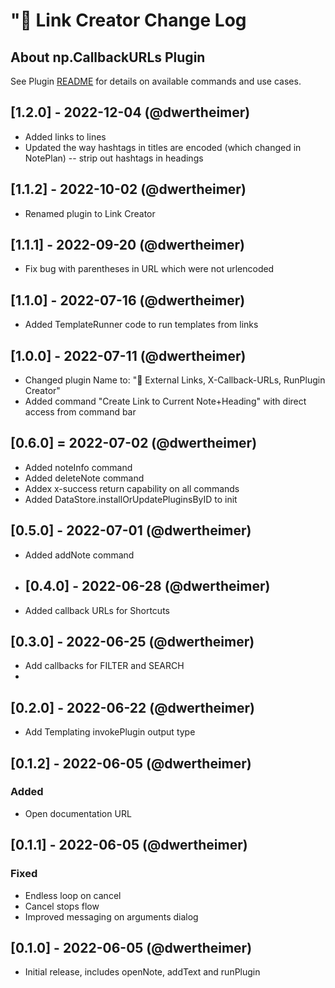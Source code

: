 # "🧩 Link Creator Change Log

## About np.CallbackURLs Plugin

See Plugin [README](https://github.com/NotePlan/plugins/blob/main/np.CallbackURLs/README.md) for details on available commands and use cases.

## [1.2.0] - 2022-12-04 (@dwertheimer)

- Added links to lines 
- Updated the way hashtags in titles are encoded (which changed in NotePlan) -- strip out hashtags in headings

## [1.1.2] - 2022-10-02 (@dwertheimer)

- Renamed plugin to Link Creator

## [1.1.1] - 2022-09-20 (@dwertheimer)

- Fix bug with parentheses in URL which were not urlencoded

## [1.1.0] - 2022-07-16 (@dwertheimer)

- Added TemplateRunner code to run templates from links
  
## [1.0.0] - 2022-07-11 (@dwertheimer)

- Changed plugin Name to: "🧩 External Links, X-Callback-URLs, RunPlugin Creator"
- Added command "Create Link to Current Note+Heading" with direct access from command bar

## [0.6.0] = 2022-07-02 (@dwertheimer)

- Added noteInfo command
- Added deleteNote command
- Addex x-success return capability on all commands
- Added DataStore.installOrUpdatePluginsByID to init

## [0.5.0] - 2022-07-01 (@dwertheimer)

- Added addNote command

- ## [0.4.0] - 2022-06-28 (@dwertheimer)

- Added callback URLs for Shortcuts

## [0.3.0] - 2022-06-25 (@dwertheimer)

- Add callbacks for FILTER and SEARCH
-

## [0.2.0] - 2022-06-22 (@dwertheimer)

- Add Templating invokePlugin output type

## [0.1.2] - 2022-06-05 (@dwertheimer)

### Added

- Open documentation URL

## [0.1.1] - 2022-06-05 (@dwertheimer)

### Fixed

- Endless loop on cancel
- Cancel stops flow
- Improved messaging on arguments dialog

## [0.1.0] - 2022-06-05 (@dwertheimer)

- Initial release, includes openNote, addText and runPlugin
